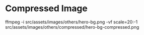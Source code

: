 # Compressed Image
ffmpeg -i src/assets/images/others/hero-bg.png -vf scale=20:-1 src/assets/images/others/compressed/hero-bg-compressed.png